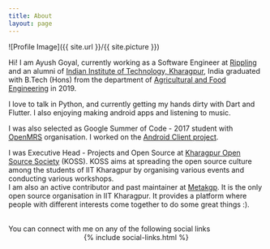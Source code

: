 ```yaml
---
title: About
layout: page
---
```

![Profile Image]({{ site.url }}/{{ site.picture }})

<p>Hi! I am Ayush Goyal, currently working as a Software Engineer at <a href='https://www.rippling.com' target="_blank">Rippling</a> and an alumni of <a target="_blank" href="https://www.iitkgp.ac.in">Indian Institute of Technology, Kharagpur</a>, India graduated with B.Tech (Hons) from the department of <a target="_blank" href="http://www.agri.iitkgp.ernet.in">Agricultural and Food Engineering</a> in 2019.</p>

<p>I love to talk in Python, and currently getting my hands dirty with Dart and Flutter. I also enjoying making android apps and listening to music.</p>

<p>I was also selected as <bold>Google Summer of Code - 2017</bold> student with <a target="_blank" href="http://openmrs.org">OpenMRS</a> organisation. I worked on the <a href="https://summerofcode.withgoogle.com/projects/#4561348015947776" target="_blank">Android Client project</a>.</p>

<p>I was Executive Head - Projects and Open Source at <a href="https://kossiitkgp.in" target="_blank">Kharagpur Open Source Society</a> (KOSS). KOSS aims at spreading the open source culture among the students of IIT Kharagpur by organising various events and conducting various workshops. <br>
I am also an active contributor and past maintainer at <a href="https://metakgp.github.io" target="_blank">Metakgp</a>. It is the only open source organisation in IIT Kharagpur. It provides a platform where people with different interests come together to do some great things :). 
</p>
<br>You can connect with me on any of the following social links<br>
<center>{% include social-links.html %}</center>
<!-- <h2>Skills</h2>

<ul class="skill-list">
	<li>HTML - Jade - Haml - Erb</li>
	<li>Responsive (Mobile First)</li>
	<li>CSS (Stylus, Sass, Less)</li>
	<li>Css Frameworks (Bootstrap, Foundation)</li>
	<li>Javascript (Design Patterns, Testes)</li>
	<li>NodeJS</li>
	<li>AngularJS - ReactJS</li>
	<li>Grunt - Gulp - Yeoman</li>
	<li>Git</li>
	<li>PHP</li>
	<li>Python</li>
	<li>MySQL - MongoDB</li>
	<li>Scrum and Kanban</li>
	<li>TDD e Continuous Integration</li>
</ul>

<h2>Projects</h2>

<ul>
	<li><a href="https://github.com/">Lorem Lorem</a></li>
	<li><a href="https://github.com/">Ipsum Dolor</a></li>
	<li><a href="https://github.com/">Dolor Lorem</a></li>
</ul> -->
